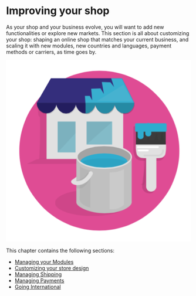 # Improving your shop

As your shop and your business evolve, you will want to add new functionalities or explore new markets. This section is all about customizing your shop: shaping an online shop that matches your current business, and scaling it with new modules, new countries and languages, payment methods or carriers, as time goes by.

![](<../../.gitbook/assets/51839884 (4) (4) (3).png>)

This chapter contains the following sections:

* [Managing your Modules](managing-modules/)
* [Customizing your store design](customizing-store-design/)
* [Managing Shipping](managing-shipping/)
* [Managing Payments](managing-payments/)
* [Going International](going-international/)
